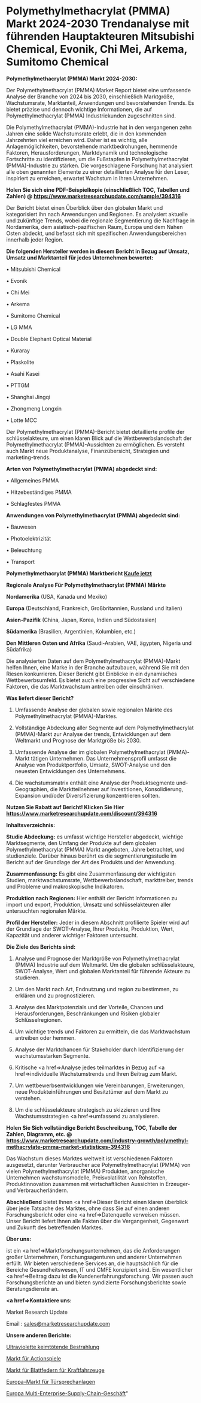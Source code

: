 # Polymethylmethacrylat (PMMA) Markt 2024-2030 Trendanalyse mit führenden Hauptakteuren Mitsubishi Chemical, Evonik, Chi Mei, Arkema, Sumitomo Chemical

<strong>Polymethylmethacrylat (PMMA) Markt 2024-2030:</strong>

Der Polymethylmethacrylat (PMMA) Market Report bietet eine umfassende Analyse der Branche von 2024 bis 2030, einschließlich Marktgröße, Wachstumsrate, Marktanteil, Anwendungen und bevorstehenden Trends. Es bietet präzise und dennoch wichtige Informationen, die auf Polymethylmethacrylat (PMMA) Industriekunden zugeschnitten sind.

Die Polymethylmethacrylat (PMMA)-Industrie hat in den vergangenen zehn Jahren eine solide Wachstumsrate erlebt, die in den kommenden Jahrzehnten viel erreichen wird. Daher ist es wichtig, alle Anlagemöglichkeiten, bevorstehende marktbedrohungen, hemmende Faktoren, Herausforderungen, Marktdynamik und technologische Fortschritte zu identifizieren, um die Fußstapfen in Polymethylmethacrylat (PMMA)-Industrie zu stärken. Die vorgeschlagene Forschung hat analysiert alle oben genannten Elemente zu einer detaillierten Analyse für den Leser, inspiriert zu erreichen, erwartet Wachstum in Ihren Unternehmen.

<strong>Holen Sie sich eine PDF-Beispielkopie (einschließlich TOC, Tabellen und Zahlen) @
</strong><strong><a href=https://www.marketresearchupdate.com/sample/394316><strong>https://www.marketresearchupdate.com/sample/394316</u></font></a></strong></strong>

Der Bericht bietet einen Überblick über den globalen Markt und kategorisiert ihn nach Anwendungen und Regionen. Es analysiert aktuelle und zukünftige Trends, wobei die regionale Segmentierung die Nachfrage in Nordamerika, dem asiatisch-pazifischen Raum, Europa und dem Nahen Osten abdeckt, und befasst sich mit spezifischen Anwendungsbereichen innerhalb jeder Region.

<strong>Die folgenden Hersteller werden in diesem Bericht in Bezug auf Umsatz, Umsatz und Marktanteil für jedes Unternehmen bewertet:</strong>

• Mitsubishi Chemical

• Evonik

• Chi Mei

• Arkema

• Sumitomo Chemical

• LG MMA

• Double Elephant Optical Material

• Kuraray

• Plaskolite

• Asahi Kasei

• PTTGM

• Shanghai Jingqi

• Zhongmeng Longxin

• Lotte MCC

Der Polymethylmethacrylat (PMMA)-Bericht bietet detaillierte profile der schlüsselakteure, um einen klaren Blick auf die Wettbewerbslandschaft der Polymethylmethacrylat (PMMA)-Aussichten zu ermöglichen. Es versteht auch Markt neue Produktanalyse, Finanzübersicht, Strategien und marketing-trends.

<strong>Arten von Polymethylmethacrylat (PMMA) abgedeckt sind:</strong>

• Allgemeines PMMA

• Hitzebeständiges PMMA

• Schlagfestes PMMA

<strong>Anwendungen von Polymethylmethacrylat (PMMA) abgedeckt sind:</strong>

• Bauwesen

• Photoelektrizität

• Beleuchtung

• Transport

<strong>Polymethylmethacrylat (PMMA) Marktbericht <a href=https://www.marketresearchupdate.com/buynow/394316>Kaufe jetzt</a></strong>

<strong>Regionale Analyse Für Polymethylmethacrylat (PMMA) Märkte</strong>

<strong>Nordamerika</strong> (USA, Kanada und Mexiko)

<strong>Europa</strong> (Deutschland, Frankreich, Großbritannien, Russland und Italien)

<strong>Asien-Pazifik</strong> (China, Japan, Korea, Indien und Südostasien)

<strong>Südamerika</strong> (Brasilien, Argentinien, Kolumbien, etc.)

<strong>Den Mittleren</strong> <strong>Osten und Afrika</strong> (Saudi-Arabien, VAE, ägypten, Nigeria und Südafrika)

Die analysierten Daten auf dem Polymethylmethacrylat (PMMA)-Markt helfen Ihnen, eine Marke in der Branche aufzubauen, während Sie mit den Riesen konkurrieren. Dieser Bericht gibt Einblicke in ein dynamisches Wettbewerbsumfeld. Es bietet auch eine progressive Sicht auf verschiedene Faktoren, die das Marktwachstum antreiben oder einschränken.

<strong>Was liefert dieser Bericht?</strong>

1. Umfassende Analyse der globalen sowie regionalen Märkte des Polymethylmethacrylat (PMMA)-Marktes.

2. Vollständige Abdeckung aller Segmente auf dem Polymethylmethacrylat (PMMA)-Markt zur Analyse der trends, Entwicklungen auf dem Weltmarkt und Prognose der Marktgröße bis 2030.

3. Umfassende Analyse der im globalen Polymethylmethacrylat (PMMA)-Markt tätigen Unternehmen. Das Unternehmensprofil umfasst die Analyse von Produktportfolio, Umsatz, SWOT-Analyse und den neuesten Entwicklungen des Unternehmens.

4. Die wachstumsmatrix enthält eine Analyse der Produktsegmente und-Geographien, die Marktteilnehmer auf Investitionen, Konsolidierung, Expansion und/oder Diversifizierung konzentrieren sollten.

<strong>Nutzen Sie Rabatt auf Bericht! Klicken Sie Hier
</strong><strong><a href=https://www.marketresearchupdate.com/discount/394316>https://www.marketresearchupdate.com/discount/394316</b></u></font></strong></a>

<strong>Inhaltsverzeichnis:</strong>

<strong>Studie Abdeckung:</strong> es umfasst wichtige Hersteller abgedeckt, wichtige Marktsegmente, den Umfang der Produkte auf dem globalen Polymethylmethacrylat (PMMA) Markt angeboten, Jahre betrachtet, und studienziele. Darüber hinaus berührt es die segmentierungsstudie im Bericht auf der Grundlage der Art des Produkts und der Anwendung.

<strong>Zusammenfassung:</strong> Es gibt eine Zusammenfassung der wichtigsten Studien, marktwachstumsrate, Wettbewerbslandschaft, markttreiber, trends und Probleme und makroskopische Indikatoren.

<strong>Produktion nach Regionen:</strong> Hier enthält der Bericht Informationen zu import und export, Produktion, Umsatz und schlüsselakteuren aller untersuchten regionalen Märkte.

<strong>Profil der Hersteller:</strong> Jeder in diesem Abschnitt profilierte Spieler wird auf der Grundlage der SWOT-Analyse, Ihrer Produkte, Produktion, Wert, Kapazität und anderer wichtiger Faktoren untersucht.

<strong>Die Ziele des Berichts sind:</strong>

1) Analyse und Prognose der Marktgröße von Polymethylmethacrylat (PMMA) Industrie auf dem Weltmarkt.
Um die globalen schlüsselakteure, SWOT-Analyse, Wert und globalen Marktanteil für führende Akteure zu studieren.

2) Um den Markt nach Art, Endnutzung und region zu bestimmen, zu erklären und zu prognostizieren.

3) Analyse des Marktpotenzials und der Vorteile, Chancen und Herausforderungen, Beschränkungen und Risiken globaler Schlüsselregionen.

4) Um wichtige trends und Faktoren zu ermitteln, die das Marktwachstum antreiben oder hemmen.

5) Analyse der Marktchancen für Stakeholder durch Identifizierung der wachstumsstarken Segmente.

6) Kritische <a href=>Analyse</a> jedes teilmarktes in Bezug auf <a href=>individuelle</a> Wachstumstrends und Ihren Beitrag zum Markt.

7) Um wettbewerbsentwicklungen wie Vereinbarungen, Erweiterungen, neue Produkteinführungen und Besitztümer auf dem Markt zu verstehen.

8) Um die schlüsselakteure strategisch zu skizzieren und Ihre Wachstumsstrategien <a href=>umfassend</a> zu analysieren.

<strong>Holen Sie Sich vollständige Bericht Beschreibung, TOC, Tabelle der Zahlen, Diagramm, etc. @ </strong><strong><a href=https://www.marketresearchupdate.com/industry-growth/polymethyl-methacrylate-pmma-market-statistices-394316>https://www.marketresearchupdate.com/industry-growth/polymethyl-methacrylate-pmma-market-statistices-394316</a></font></strong>

Das Wachstum dieses Marktes weltweit ist verschiedenen Faktoren ausgesetzt, darunter Verbraucher ace Polymethylmethacrylat (PMMA) von vielen Polymethylmethacrylat (PMMA) Produkten, anorganische Unternehmen wachstumsmodelle, Preisvolatilität von Rohstoffen, Produktinnovation zusammen mit wirtschaftlichen Aussichten in Erzeuger-und Verbraucherländern.

<strong>Abschließend</strong> bietet Ihnen <a href=>Dieser</a> Bericht einen klaren überblick über jede Tatsache des Marktes, ohne dass Sie auf einen anderen Forschungsbericht oder eine <a href=>Datenquelle</a> verweisen müssen. Unser Bericht liefert Ihnen alle Fakten über die Vergangenheit, Gegenwart und Zukunft des betreffenden Marktes.

<strong>Über uns:</strong>

 ist ein <a href=>Marktfors</a>chungsunternehmen, das die Anforderungen großer Unternehmen, Forschungsagenturen und anderer Unternehmen erfüllt. Wir bieten verschiedene Services an, die hauptsächlich für die Bereiche Gesundheitswesen, IT und CMFE konzipiert sind. Ein wesentlicher <a href=>Beitrag</a> dazu ist die Kundenerfahrungsforschung. Wir passen auch Forschungsberichte an und bieten syndizierte Forschungsberichte sowie Beratungsdienste an.

<strong><a href=>Kontaktiere uns:</a></strong>

Market Research Update

Email : sales@marketresearchupdate.com

<strong>Unsere anderen Berichte:</strong>

<a href=https://www.linkedin.com/pulse/ultraviolet-germicidal-irradiation>Ultraviolette keimtötende Bestrahlung</a>

<a href=https://www.linkedin.com/pulse/action-games-market-2023-remarking>Markt für Actionspiele</a>

<a href=https://www.linkedin.com/pulse/automotive-leaf-springs-market-analysis-segment>Markt für Blattfedern für Kraftfahrzeuge</a>

<a href=https://www.linkedin.com/pulse/europe-door-intercom-market-size-production>Europa-Markt für Türsprechanlagen</a>

<a href=https://www.linkedin.com/pulse/europe-multi-enterprise-supply-chain-business>Europa Multi-Enterprise-Supply-Chain-Geschäft</a>"
